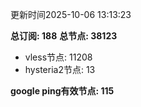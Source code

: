 更新时间2025-10-06 13:13:23

**总订阅: 188**
**总节点: 38123**
- vless节点: 11208
- hysteria2节点: 13

**google ping有效节点: 115**
